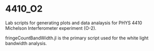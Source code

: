 # 4410_O2

Lab scripts for generating plots and data analaysis for PHYS 4410 Michelson Interferometer experiment (O-2). 

fringeCountBandWidth.jl is the primary script used for the white light bandwidth analysis. 

